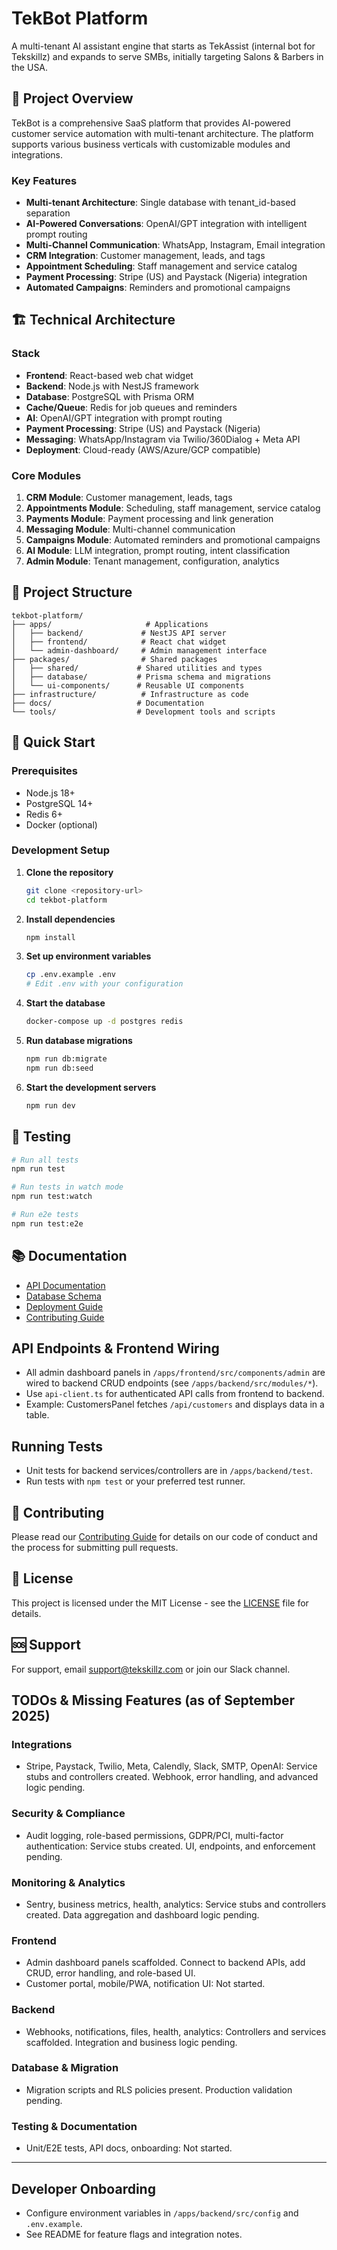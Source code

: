 # TekBot Platform

A multi-tenant AI assistant engine that starts as TekAssist (internal bot for Tekskillz) and expands to serve SMBs, initially targeting Salons & Barbers in the USA.

## 🚀 Project Overview

TekBot is a comprehensive SaaS platform that provides AI-powered customer service automation with multi-tenant architecture. The platform supports various business verticals with customizable modules and integrations.

### Key Features

- **Multi-tenant Architecture**: Single database with tenant_id-based separation
- **AI-Powered Conversations**: OpenAI/GPT integration with intelligent prompt routing
- **Multi-Channel Communication**: WhatsApp, Instagram, Email integration
- **CRM Integration**: Customer management, leads, and tags
- **Appointment Scheduling**: Staff management and service catalog
- **Payment Processing**: Stripe (US) and Paystack (Nigeria) integration
- **Automated Campaigns**: Reminders and promotional campaigns

## 🏗️ Technical Architecture

### Stack

- **Frontend**: React-based web chat widget
- **Backend**: Node.js with NestJS framework
- **Database**: PostgreSQL with Prisma ORM
- **Cache/Queue**: Redis for job queues and reminders
- **AI**: OpenAI/GPT integration with prompt routing
- **Payment Processing**: Stripe (US) and Paystack (Nigeria)
- **Messaging**: WhatsApp/Instagram via Twilio/360Dialog + Meta API
- **Deployment**: Cloud-ready (AWS/Azure/GCP compatible)

### Core Modules

1. **CRM Module**: Customer management, leads, tags
2. **Appointments Module**: Scheduling, staff management, service catalog
3. **Payments Module**: Payment processing and link generation
4. **Messaging Module**: Multi-channel communication
5. **Campaigns Module**: Automated reminders and promotional campaigns
6. **AI Module**: LLM integration, prompt routing, intent classification
7. **Admin Module**: Tenant management, configuration, analytics

## 📁 Project Structure

```
tekbot-platform/
├── apps/                     # Applications
│   ├── backend/             # NestJS API server
│   ├── frontend/            # React chat widget
│   └── admin-dashboard/     # Admin management interface
├── packages/                # Shared packages
│   ├── shared/             # Shared utilities and types
│   ├── database/           # Prisma schema and migrations
│   └── ui-components/      # Reusable UI components
├── infrastructure/          # Infrastructure as code
├── docs/                   # Documentation
└── tools/                  # Development tools and scripts
```

## 🚀 Quick Start

### Prerequisites

- Node.js 18+
- PostgreSQL 14+
- Redis 6+
- Docker (optional)

### Development Setup

1. **Clone the repository**

   ```bash
   git clone <repository-url>
   cd tekbot-platform
   ```

2. **Install dependencies**

   ```bash
   npm install
   ```

3. **Set up environment variables**

   ```bash
   cp .env.example .env
   # Edit .env with your configuration
   ```

4. **Start the database**

   ```bash
   docker-compose up -d postgres redis
   ```

5. **Run database migrations**

   ```bash
   npm run db:migrate
   npm run db:seed
   ```

6. **Start the development servers**
   ```bash
   npm run dev
   ```

## 🧪 Testing

```bash
# Run all tests
npm run test

# Run tests in watch mode
npm run test:watch

# Run e2e tests
npm run test:e2e
```

## 📚 Documentation

- [API Documentation](./docs/api/README.md)
- [Database Schema](./docs/database/README.md)
- [Deployment Guide](./docs/deployment/README.md)
- [Contributing Guide](./docs/CONTRIBUTING.md)

## API Endpoints & Frontend Wiring

- All admin dashboard panels in `/apps/frontend/src/components/admin` are wired to backend CRUD endpoints (see `/apps/backend/src/modules/*`).
- Use `api-client.ts` for authenticated API calls from frontend to backend.
- Example: CustomersPanel fetches `/api/customers` and displays data in a table.

## Running Tests

- Unit tests for backend services/controllers are in `/apps/backend/test`.
- Run tests with `npm test` or your preferred test runner.

## 🤝 Contributing

Please read our [Contributing Guide](./docs/CONTRIBUTING.md) for details on our code of conduct and the process for submitting pull requests.

## 📄 License

This project is licensed under the MIT License - see the [LICENSE](LICENSE) file for details.

## 🆘 Support

For support, email support@tekskillz.com or join our Slack channel.

## TODOs & Missing Features (as of September 2025)

### Integrations

- Stripe, Paystack, Twilio, Meta, Calendly, Slack, SMTP, OpenAI: Service stubs and controllers created. Webhook, error handling, and advanced logic pending.

### Security & Compliance

- Audit logging, role-based permissions, GDPR/PCI, multi-factor authentication: Service stubs created. UI, endpoints, and enforcement pending.

### Monitoring & Analytics

- Sentry, business metrics, health, analytics: Service stubs and controllers created. Data aggregation and dashboard logic pending.

### Frontend

- Admin dashboard panels scaffolded. Connect to backend APIs, add CRUD, error handling, and role-based UI.
- Customer portal, mobile/PWA, notification UI: Not started.

### Backend

- Webhooks, notifications, files, health, analytics: Controllers and services scaffolded. Integration and business logic pending.

### Database & Migration

- Migration scripts and RLS policies present. Production validation pending.

### Testing & Documentation

- Unit/E2E tests, API docs, onboarding: Not started.

---

## Developer Onboarding

- Configure environment variables in `/apps/backend/src/config` and `.env.example`.
- See README for feature flags and integration notes.
